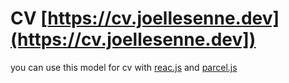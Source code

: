 # CV [https://cv.joellesenne.dev](https://cv.joellesenne.dev])

you can use this model for cv with [reac.js](https://reactjs.org/) and [parcel.js](https://parceljs.org/)